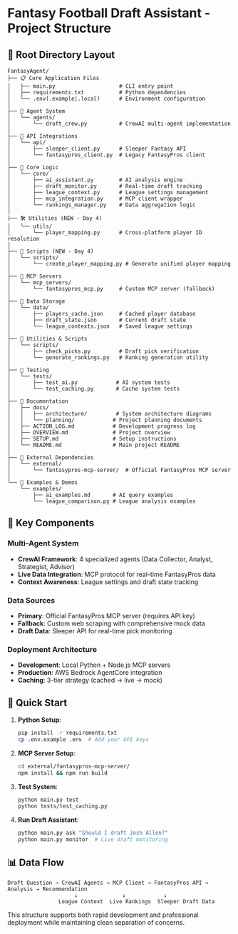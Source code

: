# Fantasy Football Draft Assistant - Project Structure

## 📁 Root Directory Layout

```
FantasyAgent/
├── 📋 Core Application Files
│   ├── main.py                    # CLI entry point
│   ├── requirements.txt           # Python dependencies
│   └── .env(.example|.local)      # Environment configuration
│
├── 🤖 Agent System
│   └── agents/
│       └── draft_crew.py          # CrewAI multi-agent implementation
│
├── 🔌 API Integrations  
│   └── api/
│       ├── sleeper_client.py      # Sleeper Fantasy API
│       └── fantasypros_client.py  # Legacy FantasyPros client
│
├── 🧠 Core Logic
│   └── core/
│       ├── ai_assistant.py        # AI analysis engine
│       ├── draft_monitor.py       # Real-time draft tracking
│       ├── league_context.py      # League settings management
│       ├── mcp_integration.py     # MCP client wrapper
│       └── rankings_manager.py    # Data aggregation logic
│
├── 🛠 Utilities (NEW - Day 4)
│   └── utils/
│       └── player_mapping.py      # Cross-platform player ID resolution
│
├── 📜 Scripts (NEW - Day 4)
│   └── scripts/
│       └── create_player_mapping.py # Generate unified player mapping
│
├── 🔗 MCP Servers
│   └── mcp_servers/
│       └── fantasypros_mcp.py     # Custom MCP server (fallback)
│
├── 💾 Data Storage
│   └── data/
│       ├── players_cache.json     # Cached player database
│       ├── draft_state.json       # Current draft state
│       └── league_contexts.json   # Saved league settings
│
├── 🔧 Utilities & Scripts
│   └── scripts/
│       ├── check_picks.py         # Draft pick verification
│       └── generate_rankings.py   # Ranking generation utility
│
├── 🧪 Testing
│   └── tests/
│       ├── test_ai.py            # AI system tests
│       └── test_caching.py       # Cache system tests
│
├── 📖 Documentation
│   ├── docs/
│   │   ├── architecture/         # System architecture diagrams
│   │   └── planning/            # Project planning documents
│   ├── ACTION_LOG.md            # Development progress log
│   ├── OVERVIEW.md              # Project overview
│   ├── SETUP.md                 # Setup instructions
│   └── README.md                # Main project README
│
├── 🔌 External Dependencies
│   └── external/
│       └── fantasypros-mcp-server/  # Official FantasyPros MCP server
│
└── 📝 Examples & Demos
    └── examples/
        ├── ai_examples.md       # AI query examples
        └── league_comparison.py # League analysis examples
```

## 🎯 Key Components

### **Multi-Agent System**
- **CrewAI Framework**: 4 specialized agents (Data Collector, Analyst, Strategist, Advisor)
- **Live Data Integration**: MCP protocol for real-time FantasyPros data
- **Context Awareness**: League settings and draft state tracking

### **Data Sources**
- **Primary**: Official FantasyPros MCP server (requires API key)
- **Fallback**: Custom web scraping with comprehensive mock data
- **Draft Data**: Sleeper API for real-time pick monitoring

### **Deployment Architecture**
- **Development**: Local Python + Node.js MCP servers
- **Production**: AWS Bedrock AgentCore integration
- **Caching**: 3-tier strategy (cached → live → mock)

## 🚀 Quick Start

1. **Python Setup**:
   ```bash
   pip install -r requirements.txt
   cp .env.example .env  # Add your API keys
   ```

2. **MCP Server Setup**:
   ```bash
   cd external/fantasypros-mcp-server/
   npm install && npm run build
   ```

3. **Test System**:
   ```bash
   python main.py test
   python tests/test_caching.py
   ```

4. **Run Draft Assistant**:
   ```bash
   python main.py ask "Should I draft Josh Allen?"
   python main.py monitor  # Live draft monitoring
   ```

## 📊 Data Flow

```
Draft Question → CrewAI Agents → MCP Client → FantasyPros API → Analysis → Recommendation
                     ↓              ↓            ↓
                League Context  Live Rankings  Sleeper Draft Data
```

This structure supports both rapid development and professional deployment while maintaining clean separation of concerns.